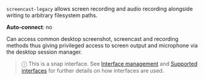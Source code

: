 `screencast-legacy` allows screen recording and audio recording alongside writing to arbitrary filesystem paths.

**Auto-connect**: no

Can access common desktop screenshot, screencast and recording methods thus giving privileged access to screen output and microphone via the desktop session manager.

> ⓘ  This is a snap interface. See [Interface management](/t/interface-management/6154) and [Supported interfaces](/t/supported-interfaces/7744) for further details on how interfaces are used.